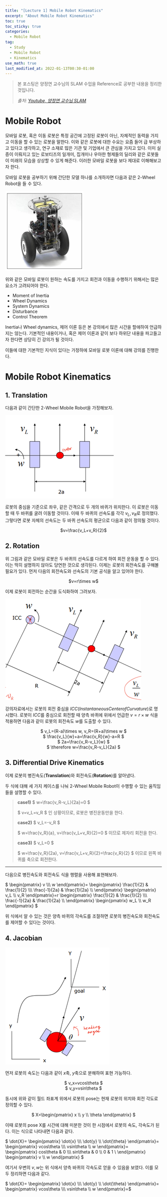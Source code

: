 ```yaml
---
title: "[Lecture 1] Mobile Robot Kinematics"
excerpt: "About Mobile Robot Kinematics"
toc: true
toc_sticky: true
categories:
  - Mobile Robot
tag:
  - Study
  - Mobile Robot
  - Kinematics
use_math: true
last_modified_at: 2022-01-13T00:30-01:00
---
```


> 본 포스팅은 양정연 교수님의 SLAM 수업을 Reference로 공부한 내용을 정리한 것입니다.
>
> *출처: [Youtube, 양정연 교수님 SLAM](https://www.youtube.com/watch?v=pY2Vppa_y38&list=PL3Ax8f2laJ6vU449FdgWlVl2VtizhDIfj)*


# Mobile Robot
모바일 로봇, 혹은 이동 로봇은 특정 공간에 고정된 로봇이 아닌, 자체적인 동력을 가지고 이동을 할 수 있는 로봇을 말한다. 이와 같은 로봇에 대한 수요는 요즘 들어 급 부상하고 있다고 생각하고, 연구 소재로 많은 기관 및 기업에서 큰 관심을 가지고 있다. 이미 실증이 이뤄지고 있는 로보티즈의 일개미, 집개미나 우아한 형제들의 딜리와 같은 로봇들이 미래의 모습을 상상할 수 있게 해준다. 이러한 모바일 로봇을 보다 제대로 이해해보고자 한다.

모바일 로봇을 공부하기 위해 간단한 모델 하나를 소개하자면 다음과 같은 2-Wheel Robot을 들 수 있다.

![2wheelrobot](/assets/images/mobile-robot-lec1/2wheelrobot.PNG)

위와 같은 모바일 로봇이 원하는 속도를 가지고 회전과 이동을 수행하기 위해서는 많은 요소가 고려되어야 한다.
- Moment of Inertia
- Wheel Dynamics
- System Dynamics
- Disturbance
- Control Theorem

Inertia나 Wheel dynamics, 제어 이론 등은 본 강의에서 많은 시간을 할애하여 언급하지는 않는다. 기본적인 내용이거나, 혹은 제어 이론과 같이 보다 하위단 내용을 파고들고자 한다면 상당히 긴 강의가 될 것이다.

이들에 대한 기본적인 지식이 있다는 가정하에 모바일 로봇 이론에 대해 강의를 진행한다.

# Mobile Robot Kinematics

## 1. Translation
다음과 같이 간단한 2-Wheel Mobile Robot을 가정해보자.

![2wheelrobot_diagram](/assets/images/mobile-robot-lec1/2wheelrobot_diagram.PNG)

로봇의 중심을 기준으로 좌우, 같은 간격으로 두 개의 바퀴가 위치한다. 이 로봇은 이동할 때 두 바퀴를 굴려 이동할 것이다. 이때 두 바퀴의 선속도를 각각 $v_L, v_R$로 정의했다. 그렇다면 로봇 자체의 선속도는 두 바퀴 선속도의 평균으로 다음과 같이 정의될 것이다.

<center> $v=\frac{v_L+v_R}{2}$ </center>

## 2. Rotation
위 그림과 같은 모바일 로봇은 두 바퀴의 선속도를 다르게 하여 회전 운동을 할 수 있다. 이는 딱히 설명하지 않아도 당연한 것으로 생각된다. 이제는 로봇의 회전속도를 구해볼 필요가 있다. 먼저 다음의 회전속도와 선속도의 기본 공식을 알고 있어야 한다.

<center> $v=r\times w$ </center>

이제 로봇이 회전하는 순간을 도식화하여 그려보자.

![2wheelrobot_diagram2](/assets/images/mobile-robot-lec1/2wheelrobot_diagram2.PNG)

강의자료에서는 로봇의 회전 중심을 $ICC(Instantaneous Center of Curvature)$로 명시했다. 로봇이 $ICC$를 중심으로 회전할 때 양측 바퀴에 위에서 언급한 $v=r\times w$ 식을 적용하면 다음과 같이 로봇의 회전속도 $w$를 도출할 수 있다.

<center> $ v_L=(R-a)\times w, v_R=(R+a)\times w $ </center>
<center> $ \frac{v_L}{w}+a=\frac{v_R}{w}-a=R $ </center>
<center> $ 2a=\frac{v_R-v_L}{w} $ </center>
<center> $ \therefore w=\frac{v_R-v_L}{2a} $ </center>

## 3. Differential Drive Kinematics
이제 로봇의 병진속도(**Translation**)와 회전속도(**Rotation**)를 알아냈다.

두 식에 대해 세 가지 케이스를 나눠 2-Wheel Mobile Robot이 수행할 수 있는 움직임들을 설명할 수 있다.

> **case1)** $ w=\frac{v_R-v_L}{2a}=0 $
> 
> $ v=v_L=v_R $ 인 상황이므로, 로봇은 병진운동만을 한다.
> 
> **case2)** $ v_L=-v_R $
>
> $ w=\frac{v_R}{a}, v=\frac{v_L+v_R}{2}=0 $ 이므로 제자리 회전을 한다.
>
> **case3)** $ v_L=0 $
>
> $ w=\frac{v_R}{2a}, v=\frac{v_L+v_R}{2}=\frac{v_R}{2} $ 이므로 왼쪽 바퀴를 축으로 회전한다.

---

다음으로 병진속도와 회전속도 식을 행렬을 사용해 표현해보자.

$ \begin{pmatrix}
v
 \\\\\\
w
\end{pmatrix}=
\begin{pmatrix}
\frac{1}{2} & \frac{1}{2} \\\\\\
\frac{-1}{2a} & \frac{1}{2a} \\\\
\end{pmatrix}
\begin{pmatrix}
v_L \\\\ v_R
\end{pmatrix}=r
\begin{pmatrix}
\frac{1}{2} & \frac{1}{2} \\\\\\
\frac{-1}{2a} & \frac{1}{2a} \\\\
\end{pmatrix}
\begin{pmatrix}
w_L \\\\ w_R
\end{pmatrix} $

위 식에서 알 수 있는 것은 양측 바퀴의 각속도를 조절하면 로봇의 병진속도와 회전속도를 제어할 수 있다는 것이다.

## 4. Jacobian
![2wheelrobot_coordinate](/assets/images/mobile-robot-lec1/2wheelrobot_coordinate.PNG)

먼저 로봇의 속도는 다음과 같이 $x$축, $y$축으로 분해하여 표현 가능하다.
<center> $ v_x=vcos\theta $ </center>
<center> $ v_y=vsin\theta $ </center>

동시에 위와 같이 월드 좌표계 위에서 로봇의 pose는 현재 로봇의 위치와 회전 각도로 정의할 수 있다.
<center> $ X=\begin{pmatrix}
x \\
y \\ \theta
\end{pmatrix} $ </center>

이때 로봇의 pose X를 시간에 대해 미분한 것이 한 시점에서 로봇의 속도, 각속도가 된다. 이는 식으로 나타내면 다음과 같다.

$ \dot{X}=
\begin{pmatrix}
\dot{x} \\\\\\
\dot{y} \\\\ 
\dot{\theta}
\end{pmatrix}=
\begin{pmatrix}
vcos\theta \\\\\\
vsin\theta \\\\ 
w
\end{pmatrix}=
\begin{pmatrix}
cos\theta & 0 \\\\\\
sin\theta & 0 \\\\
0 & 1 \\
\end{pmatrix}
\begin{pmatrix}
v \\\\ w
\end{pmatrix} $

여기서 우변의 $v, w$는 위 식에서 양측 바퀴의 각속도로 얻을 수 있음을 보였다. 이를 모두 정리하면 다음과 같다.

$ \dot{X}=
\begin{pmatrix}
\dot{x} \\\\\\
\dot{y} \\\\ 
\dot{\theta}
\end{pmatrix}=
\begin{pmatrix}
vcos\theta \\\\\\
vsin\theta \\\\ 
w
\end{pmatrix}=$






